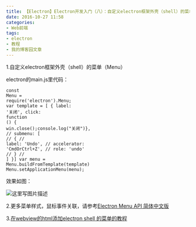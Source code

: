 ```yaml
---
title: 【Electron】Electron开发入门（八）：自定义electron框架外壳（shell）的菜单（Menu）
date: 2016-10-27 11:58
categories:
- Web前端
tags:
- electron
- 教程
- 我的博客园文章
---
```

<div class="markdown_views">


1.自定义electron框架外壳（shell）的菜单（Menu）

electron的main.js里代码：

<code class=" hljs javascript"><span class="hljs-keyword">const</span> Menu = <span class="hljs-built_in">require</span>(<span class="hljs-string">'electron'</span>).Menu;
<span class="hljs-keyword">var</span> template = [
  {
    label: <span class="hljs-string">'关闭'</span>,
    click: <span class="hljs-function"><span class="hljs-keyword">function</span> <span class="hljs-params">()</span> {</span> win.close();console.log(<span class="hljs-string">"关闭"</span>)},
    <span class="hljs-comment">// submenu: [</span>
    <span class="hljs-comment">//   {</span>
    <span class="hljs-comment">//     label: 'Undo',</span>
    <span class="hljs-comment">//     accelerator: 'CmdOrCtrl+Z',</span>
    <span class="hljs-comment">//     role: 'undo'</span>
    <span class="hljs-comment">//   }</span>
    <span class="hljs-comment">// ]</span>
  }]
<span class="hljs-keyword">var</span> menu = Menu.buildFromTemplate(template)
Menu.setApplicationMenu(menu);</code>

效果如图：   

![这里写图片描述](http://img.blog.csdn.net/20161027115145809)

2.更多菜单样式，鼠标事件关联，请参考[Electron Menu API 简体中文版](https://github.com/electron/electron/blob/master/docs-translations/zh-CN/api/menu.md)

3.[在webview的html添加electron shell 的菜单的教程](http://blog.csdn.net/ch15196637370/article/details/51147980)

</div>